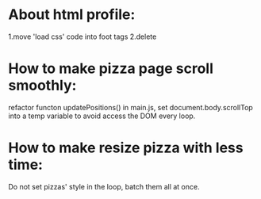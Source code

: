 # About html profile:
  1.move 'load css' code into foot tags
  2.delete <script src="http://www.google-analytics.com/analytics.js"></script>

# How to make pizza page scroll smoothly:
  refactor functon updatePositions() in main.js, set document.body.scrollTop into a temp variable to avoid access the DOM every loop.

# How to make resize pizza with less time:
  Do not set pizzas' style in the loop, batch them all at once.
